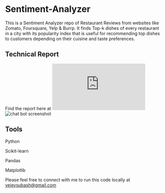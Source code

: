 # Sentiment-Analyzer
This is a Sentiment Analyzer repo of Restaurant Reviews from websites like Zomato, Foursquare, Yelp &amp; Burrp. It finds Top-k dishes of every restaurant in a city with its popularity index that is useful for recommending top dishes to customers depending on their cuisine and taste preferences.

## Technical Report
Find the report here at ![Report](https://github.com/subashgandyer/Sentiment-Analyzer/blob/master/Sentiment_Analysis_Technical_Report.pdf)
![chat bot screenshot](https://user-images.githubusercontent.com/8546369/39764638-0ef3e8d4-52ae-11e8-8f1d-e85a3aeab999.png)

## Tools

Python

Scikit-learn

Pandas

Matplotlib



Please feel free to connect with me to run this code locally at vejeysubash@gmail.com
